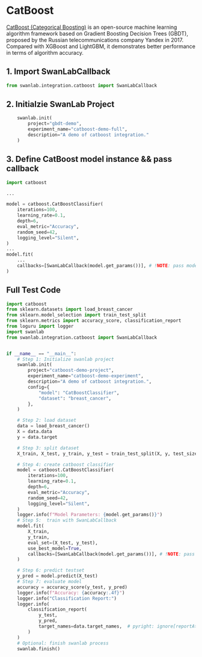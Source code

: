# CatBoost

[CatBoost (Categorical Boosting)](https://catboost.ai)  is an open-source machine learning algorithm framework based on Gradient Boosting Decision Trees (GBDT), proposed by the Russian telecommunications company Yandex in 2017. Compared with XGBoost and LightGBM, it demonstrates better performance in terms of algorithm accuracy.

## 1. Import SwanLabCallback
```python
from swanlab.integration.catboost import SwanLabCallback
```

## 2. Initialzie SwanLab Project
``` python
    swanlab.init(
        project="gbdt-demo",
        experiment_name="catboost-demo-full",
        description="A demo of catboost integration."
    )
```

## 3. Define CatBoost model instance && pass callback

```python
import catboost

...

model = catboost.CatBoostClassifier(
    iterations=100,
    learning_rate=0.1,
    depth=6,
    eval_metric="Accuracy",
    random_seed=42,
    logging_level="Silent",
)
...
model.fit(
    ...
    callbacks=[SwanLabCallback(model.get_params())], # !NOTE: pass model_params by hand
)

```

## Full Test Code

```python
import catboost
from sklearn.datasets import load_breast_cancer
from sklearn.model_selection import train_test_split
from sklearn.metrics import accuracy_score, classification_report
from loguru import logger
import swanlab
from swanlab.integration.catboost import SwanLabCallback


if __name__ == "__main__":
    # Step 1: Initialize swanlab project
    swanlab.init(
        project="catboost-demo-project",
        experiment_name="catboost-demo-experiment",
        description="A demo of catboost integration.",
        config={
            "model": "CatBoostClassifier",
            "dataset": "breast_cancer",
        },
    )

    # Step 2: load dataset
    data = load_breast_cancer()
    X = data.data
    y = data.target

    # Step 3: split dataset
    X_train, X_test, y_train, y_test = train_test_split(X, y, test_size=0.2, random_state=42)

    # Step 4: create catboost classifier
    model = catboost.CatBoostClassifier(
        iterations=100,
        learning_rate=0.1,
        depth=6,
        eval_metric="Accuracy",
        random_seed=42,
        logging_level="Silent",
    )
    logger.info(f"Model Parameters: {model.get_params()}")
    # Step 5:  train with SwanLabCallback
    model.fit(
        X_train,
        y_train,
        eval_set=(X_test, y_test),
        use_best_model=True,
        callbacks=[SwanLabCallback(model.get_params())], # !NOTE: pass model params
    )

    # Step 6: predict testset
    y_pred = model.predict(X_test)
    # Step 7: evaluate model
    accuracy = accuracy_score(y_test, y_pred)
    logger.info(f"Accuracy: {accuracy:.4f}")
    logger.info("Classification Report:")
    logger.info(
        classification_report(
            y_test,
            y_pred,
            target_names=data.target_names,  # pyright: ignore[reportAttributeAccessIssue]
        )
    )
    # Optional: finish swanlab process
    swanlab.finish()


```
